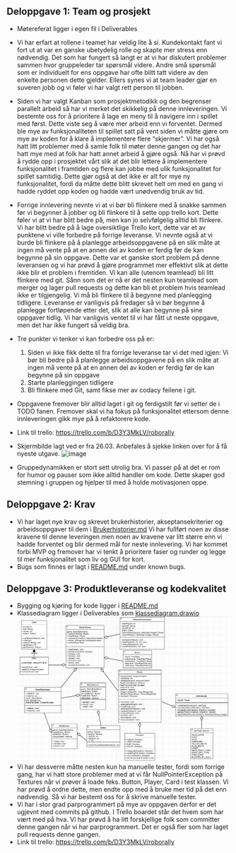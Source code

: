 ## Deloppgave 1: Team og prosjekt
- Møtereferat ligger i egen fil i Deliverables
- Vi har erfart at rollene i teamet har veldig lite å si. 
  Kundekontakt fant vi fort ut at var en ganske ubetydelig rolle og skapte mer stress enn nødvendig. 
  Det som har fungert så langt er at vi har diskutert problemer sammen hvor gruppeleder tar spørsmål videre. 
  Andre små spørsmål som er individuelt for ens oppgave har ofte blitt tatt videre av den enkelte personen dette gjelder. 
  Ellers synes vi at team leader gjør en suveren jobb og vi føler vi har valgt rett person til jobben.
- Siden vi har valgt Kanban som prosjektmetodikk og den begrenser parallelt arbeid så har vi merket det skikkelig på denne innleveringen. 
  Vi bestemte oss for å prioritere å lage en meny til å navigere inn i spillet med først. Dette viste seg å være mer arbeid enn vi forventet. 
  Dermed ble mye av funksjonaliteten til spillet satt på vent siden vi måtte gjøre om mye av koden for å klare å implementere flere “skjermer”. 
  Vi har også hatt litt problemer med å samle folk til møter denne gangen og det har hatt mye med at folk har hatt annet arbeid å gjøre også. 
  Nå har vi prøvd å rydde opp i prosjektet vårt slik at det blir lettere å implementere funksjonalitet i framtiden og flere kan jobbe med ulik funksjonalitet for spillet samtidig. 
  Dette gjør også at det ikke er alt for mye ny funksjonalitet, fordi da måtte dette blitt skrevet helt om med en gang vi hadde ryddet opp koden og hadde vært unødvendig bruk av tid.
- Forrige innlevering nevnte vi at vi bør bli flinkere med å snakke sammen før vi begynner å jobber og bli flinkere til å sette opp trello kort. 
  Dette føler vi at vi har blitt bedre på, men kan jo selvfølgelig alltid bli flinkere. 
  Vi har blitt bedre på å lage oversiktlige Trello kort, dette var et av punktene vi ville forbedre på forrige leveranse. 
  Vi nevnte også at vi burde bli flinkere på å planlegge arbeidsoppgavene på en slik måte at ingen må vente på at en annen del av koden er ferdig før de kan begynne på sin oppgave. 
  Dette var et ganske stort problem på denne leveransen og vi har prøvd å gjøre programmet mer effektivt slik at dette ikke blir et problem i fremtiden. 
  Vi kan alle (utenom teamlead) bli litt flinkere med git. 
  Sånn som det er nå er det nesten kun teamlead som merger og lager pull requests og dette kan bli et problem hvis teamlead ikke er tilgjengelig. 
  Vi må bli flinkere til å begynne med planlegging tidligere. Leveranse er vanligvis på fredager så vi bør begynne å planlegge fortløpende etter det, 
  slik at alle kan begynne på sine oppgaver tidlig. 
  Vi har vanligvis ventet til vi har fått ut neste oppgave, men det har ikke fungert så veldig bra.
- Tre punkter vi tenker vi kan forbedre oss på er:
    1. Siden vi ikke fikk dette til fra forrige leveranse tar vi det med igjen:
       Vi bør bli bedre på å planlegge arbeidsoppgavene på en slik måte at ingen må vente på at en annen del av koden er ferdig før de kan begynne på sin oppgave
    2. Starte planleggingen tidligere
    3. Bli flinkere med Git, samt fikse mer av codacy feilene i git. 
- Oppgavene fremover blir alltid laget i git og ferdigstilt før vi setter de i TODO fanen. 
  Fremover skal vi ha fokus på funksjonalitet ettersom denne innleveringen gikk mye på å refaktorere kode. 
- Link til trello: https://trello.com/b/D3Y3MkLV/roborally
- Skjermbilde lagt ved er fra 26.03. Anbefales å sjekke linken over for å få nyeste utgave.
![image](https://user-images.githubusercontent.com/1353611/112635256-e3250180-8e3b-11eb-8a88-22ceabe22a09.png)

- Gruppedynamikken er stort sett utrolig bra. Vi passer på at det er rom for humor og pauser som ikke alltid handler om kode. 
  Dette skaper god stemning i gruppen og hjelper til med å holde motivasjonen oppe.
## Deloppgave 2: Krav
- Vi har laget nye krav og skrevet brukerhistorier, akseptansekriterier og arbeidsoppgaver til dem i [Brukerhistorier.md](Brukerhistorier.md)
  Vi har fullført noen av disse kravene til denne leveringen men noen av kravene var litt større enn vi hadde forventet og blir dermed mål for neste innlevering.
  Vi har kommet forbi MVP og fremover har vi tenkt å prioritere faser og runder og legge til mer funksjonalitet som liv og GUI for kort.
- Bugs som finnes er lagt i [README.md](../README.md) under known bugs.

## Deloppgave 3: Produktleveranse og kodekvalitet 
- Bygging og kjøring for kode ligger i [README.md](../README.md)
- Klassediagram ligger i Deliverables som [klassediagram.drawio](Klassediagram.drawio)
![img.png](KlassediagramOblig3.png)
- Vi har dessverre måtte nesten kun ha manuelle tester, fordi som forrige gang, har vi hatt store problemer med at vi får NullPointerException på Textures når vi prøver å loade feks. Button, Player, Card i test klassen. Vi har prøvd å ordne dette, men endte opp med å bruke mer tid på det enn nødvendig. Så vi har bestemt oss for å skrive manuelle tester.
- Vi har i stor grad parprogrammert på mye av oppgaven derfor er det ugjevnt med commits på github. I Trello boardet står det hvem som har vært med på hva. Vi har prøvd å ha     litt forskjellige folk som committer denne gangen når vi har parprogrammert. Det er også fler som har laget pull requests denne gangen.
- Link til trello: https://trello.com/b/D3Y3MkLV/roborally



